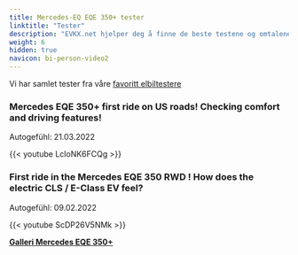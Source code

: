 ```yaml
---
title: Mercedes-EQ EQE 350+ tester
linktitle: "Tester"
description: "EVKX.net hjelper deg å finne de beste testene og omtalene av denne modellen."
weight: 6
hidden: true
navicon: bi-person-video2
---
```

Vi har samlet tester fra våre [favoritt elbiltestere](../../../../../guides/evreviewers/)

<div class="container text-center shadow p-2 pe-4 mb-5 bg-body-tertiary rounded border">
<h3>Mercedes EQE 350+ first ride on US roads! Checking comfort and driving features!</h3>
<p>Autogefühl: 21.03.2022</p>

{{< youtube LcloNK6FCQg >}}

</div>
<div class="container text-center shadow p-2 pe-4 mb-5 bg-body-tertiary rounded border">
<h3>First ride in the Mercedes EQE 350 RWD ! How does the electric CLS / E-Class EV feel?</h3>
<p>Autogefühl: 09.02.2022</p>

{{< youtube ScDP26V5NMk >}}

</div>
<div class="mt-3 mb-3">
<a href="../gallery/" class="text-decoration-none text-black">
<strong><i class="bi-arrow-left"></i>Galleri  </strong>
</a>
<a href="../" class="text-decoration-none text-black float-end">
<strong>Mercedes EQE 350+ <i class="bi-arrow-right"></i></strong>
</a>
</div>
